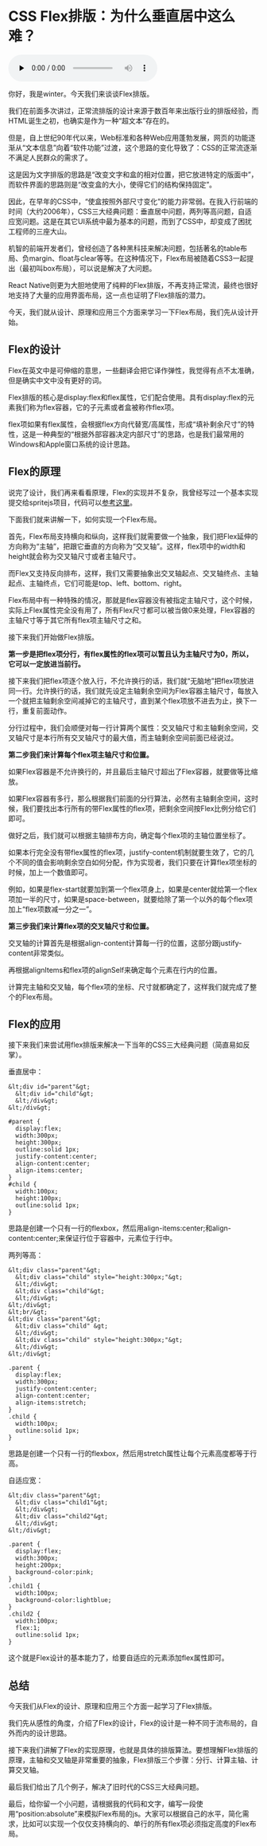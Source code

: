 # CSS Flex排版：为什么垂直居中这么难？

<audio id="audio" title="CSS Flex排版：为什么垂直居中这么难？" controls="" preload="none"><source id="mp3" src="https://static001.geekbang.org/resource/audio/52/38/52193c48c2cd619ee60343b5c478d738.mp3"></audio>

你好，我是winter。今天我们来谈谈Flex排版。

我们在前面多次讲过，正常流排版的设计来源于数百年来出版行业的排版经验，而HTML诞生之初，也确实是作为一种“超文本”存在的。

但是，自上世纪90年代以来，Web标准和各种Web应用蓬勃发展，网页的功能逐渐从“文本信息”向着“软件功能”过渡，这个思路的变化导致了：CSS的正常流逐渐不满足人民群众的需求了。

这是因为文字排版的思路是“改变文字和盒的相对位置，把它放进特定的版面中”，而软件界面的思路则是“改变盒的大小，使得它们的结构保持固定”。

因此，在早年的CSS中，“使盒按照外部尺寸变化”的能力非常弱。在我入行前端的时间（大约2006年），CSS三大经典问题：垂直居中问题，两列等高问题，自适应宽问题。这是在其它UI系统中最为基本的问题，而到了CSS中，却变成了困扰工程师的三座大山。

机智的前端开发者们，曾经创造了各种黑科技来解决问题，包括著名的table布局、负margin、float与clear等等。在这种情况下，Flex布局被随着CSS3一起提出（最初叫box布局），可以说是解决了大问题。

React Native则更为大胆地使用了纯粹的Flex排版，不再支持正常流，最终也很好地支持了大量的应用界面布局，这一点也证明了Flex排版的潜力。

今天，我们就从设计、原理和应用三个方面来学习一下Flex布局，我们先从设计开始。

## Flex的设计

Flex在英文中是可伸缩的意思，一些翻译会把它译作弹性，我觉得有点不太准确，但是确实中文中没有更好的词。

Flex排版的核心是display:flex和flex属性，它们配合使用。具有display:flex的元素我们称为flex容器，它的子元素或者盒被称作flex项。

flex项如果有flex属性，会根据flex方向代替宽/高属性，形成“填补剩余尺寸”的特性，这是一种典型的“根据外部容器决定内部尺寸”的思路，也是我们最常用的Windows和Apple窗口系统的设计思路。

## Flex的原理

说完了设计，我们再来看看原理，Flex的实现并不复杂，我曾经写过一个基本实现提交给spritejs项目，代码可以[参考这里](https://github.com/spritejs/sprite-core/commit/8757b4d3888b4f237b1089e94e075ab58ca952a6#diff-677d382da9f8d81f61d50af24f937b32R32)。

下面我们就来讲解一下，如何实现一个Flex布局。

首先，Flex布局支持横向和纵向，这样我们就需要做一个抽象，我们把Flex延伸的方向称为“主轴”，把跟它垂直的方向称为“交叉轴”。这样，flex项中的width和height就会称为交叉轴尺寸或者主轴尺寸。

而Flex又支持反向排布，这样，我们又需要抽象出交叉轴起点、交叉轴终点、主轴起点、主轴终点，它们可能是top、left、bottom、right。

Flex布局中有一种特殊的情况，那就是flex容器没有被指定主轴尺寸，这个时候，实际上Flex属性完全没有用了，所有Flex尺寸都可以被当做0来处理，Flex容器的主轴尺寸等于其它所有flex项主轴尺寸之和。

接下来我们开始做Flex排版。

**第一步是把flex项分行，有flex属性的flex项可以暂且认为主轴尺寸为0，所以，它可以一定放进当前行。**

接下来我们把flex项逐个放入行，不允许换行的话，我们就“无脑地”把flex项放进同一行。允许换行的话，我们就先设定主轴剩余空间为Flex容器主轴尺寸，每放入一个就把主轴剩余空间减掉它的主轴尺寸，直到某个flex项放不进去为止，换下一行，重复前面动作。

分行过程中，我们会顺便对每一行计算两个属性：交叉轴尺寸和主轴剩余空间，交叉轴尺寸是本行所有交叉轴尺寸的最大值，而主轴剩余空间前面已经说过。

**第二步我们来计算每个flex项主轴尺寸和位置。**

如果Flex容器是不允许换行的，并且最后主轴尺寸超出了Flex容器，就要做等比缩放。

如果Flex容器有多行，那么根据我们前面的分行算法，必然有主轴剩余空间，这时候，我们要找出本行所有的带Flex属性的flex项，把剩余空间按Flex比例分给它们即可。

做好之后，我们就可以根据主轴排布方向，确定每个flex项的主轴位置坐标了。

如果本行完全没有带flex属性的flex项，justify-content机制就要生效了，它的几个不同的值会影响剩余空白如何分配，作为实现者，我们只要在计算flex项坐标的时候，加上一个数值即可。

例如，如果是flex-start就要加到第一个flex项身上，如果是center就给第一个flex项加一半的尺寸，如果是space-between，就要给除了第一个以外的每个flex项加上“flex项数减一分之一”。

**第三步我们来计算flex项的交叉轴尺寸和位置。**

交叉轴的计算首先是根据align-content计算每一行的位置，这部分跟justify-content非常类似。

再根据alignItems和flex项的alignSelf来确定每个元素在行内的位置。

计算完主轴和交叉轴，每个flex项的坐标、尺寸就都确定了，这样我们就完成了整个的Flex布局。

## Flex的应用

接下来我们来尝试用flex排版来解决一下当年的CSS三大经典问题（简直易如反掌）。

垂直居中：

```
&lt;div id="parent"&gt;
  &lt;div id="child"&gt;
  &lt;/div&gt;
&lt;/div&gt;

```

```
#parent {
  display:flex;
  width:300px;
  height:300px;
  outline:solid 1px;
  justify-content:center;
  align-content:center;
  align-items:center;
}
#child {
  width:100px;
  height:100px;
  outline:solid 1px;
}

```

思路是创建一个只有一行的flexbox，然后用align-items:center;和align-content:center;来保证行位于容器中，元素位于行中。

两列等高：

```
&lt;div class="parent"&gt;
  &lt;div class="child" style="height:300px;"&gt;
  &lt;/div&gt;
  &lt;div class="child"&gt;
  &lt;/div&gt;
&lt;/div&gt;
&lt;br/&gt;
&lt;div class="parent"&gt;
  &lt;div class="child" &gt;
  &lt;/div&gt;
  &lt;div class="child" style="height:300px;"&gt;
  &lt;/div&gt;
&lt;/div&gt;

```

```
.parent {
  display:flex;
  width:300px;
  justify-content:center;
  align-content:center;
  align-items:stretch;
}
.child {
  width:100px;
  outline:solid 1px;
}

```

思路是创建一个只有一行的flexbox，然后用stretch属性让每个元素高度都等于行高。

自适应宽：

```
&lt;div class="parent"&gt;
  &lt;div class="child1"&gt;
  &lt;/div&gt;
  &lt;div class="child2"&gt;
  &lt;/div&gt;
&lt;/div&gt;

```

```
.parent {
  display:flex;
  width:300px;
  height:200px;
  background-color:pink;
}
.child1 {
  width:100px;
  background-color:lightblue;
}
.child2 {
  width:100px;
  flex:1;
  outline:solid 1px;
}

```

这个就是Flex设计的基本能力了，给要自适应的元素添加flex属性即可。

## 总结

今天我们从Flex的设计、原理和应用三个方面一起学习了Flex排版。

我们先从感性的角度，介绍了Flex的设计，Flex的设计是一种不同于流布局的，自外而内的设计思路。

接下来我们讲解了Flex的实现原理，也就是具体的排版算法。要想理解Flex排版的原理，主轴和交叉轴是非常重要的抽象，Flex排版三个步骤：分行、计算主轴、计算交叉轴。

最后我们给出了几个例子，解决了旧时代的CSS三大经典问题。

最后，给你留一个小问题，请根据我的代码和文字，编写一段使用“position:absolute”来模拟Flex布局的js。大家可以根据自己的水平，简化需求，比如可以实现一个仅仅支持横向的、单行的所有flex项必须指定高度的Flex布局。


